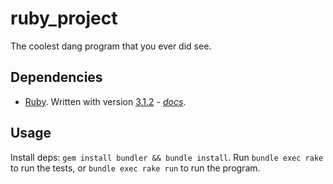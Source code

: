# ruby_project

The coolest dang program that you ever did see.

## Dependencies

* [Ruby](https://www.ruby-lang.org/en/).  Written with version [3.1.2](https://www.ruby-lang.org/en/news/2022/04/12/ruby-3-1-2-released/) - *[docs](https://www.ruby-lang.org/en/documentation/)*.

## Usage

Install deps: `gem install bundler && bundle install`.  Run `bundle exec rake` to run the tests, or `bundle exec rake run` to run the program.